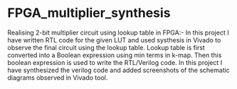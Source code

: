 # FPGA_multiplier_synthesis
Realising 2-bit multiplier circuit using lookup table in FPGA:- In this project I have written RTL code for the given LUT and used systhesis in Vivado to observe the final circuit using the lookup table. Lookup table is first converted into a Boolean expression using min terms in k-map. Then this boolean expression is used to write the RTL/Verilog code. In this project I have synthesized the verilog code and added screenshots of the schematic diagrams observed in Vivado tool.
